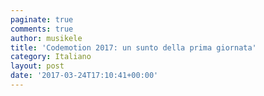```yaml
---
paginate: true
comments: true
author: musikele
title: 'Codemotion 2017: un sunto della prima giornata'
category: Italiano
layout: post
date: '2017-03-24T17:10:41+00:00'
---
```

